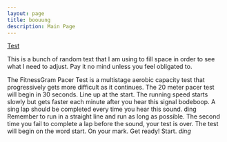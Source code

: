 ```yaml
---
layout: page
title: boouung
description: Main Page
---
```


[Test](https://boouung.github.io/test)

This is a bunch of random text that I am using to fill space in order to see what I need to adjust. Pay it no mind unless you feel obligated to.

The FitnessGram Pacer Test is a multistage aerobic capacity test that progressively gets more difficult as it continues. The 20 meter pacer test will begin in 30 seconds. Line up at the start. The running speed starts slowly but gets faster each minute after you hear this signal bodeboop. A sing lap should be completed every time you hear this sound. ding Remember to run in a straight line and run as long as possible. The second time you fail to complete a lap before the sound, your test is over. The test will begin on the word start. On your mark. Get ready!
Start.
*ding* 